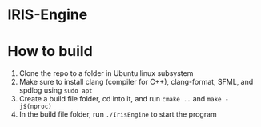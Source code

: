# IRIS-Engine

# How to build

1. Clone the repo to a folder in Ubuntu linux subsystem
2. Make sure to install clang (compiler for C++), clang-format, SFML, and spdlog using `sudo apt`
3. Create a build file folder, cd into it, and run `cmake ..` and `make -j$(nproc)`
4. In the build file folder, run `./IrisEngine` to start the program